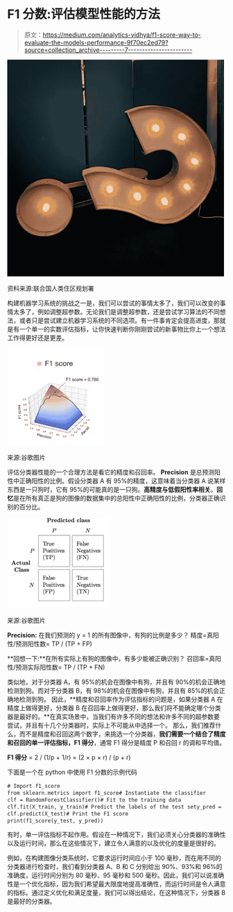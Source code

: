 # F1 分数:评估模型性能的方法

> 原文：<https://medium.com/analytics-vidhya/f1-score-way-to-evaluate-the-models-performance-9f70ec2ed79?source=collection_archive---------7----------------------->

![](img/fc4ede2b8fead275491db6a1bbcdcdb5.png)

资料来源:联合国人类住区规划署

构建机器学习系统的挑战之一是，我们可以尝试的事情太多了，我们可以改变的事情太多了，例如调整超参数。无论我们是调整超参数，还是尝试学习算法的不同想法，或者只是尝试建立机器学习系统的不同选项。有一件事肯定会提高进度，那就是有一个单一的实数评估指标，让你快速判断你刚刚尝试的新事物比你上一个想法工作得更好还是更差。

![](img/863e68557cbca32bc5ebd66ad32f0d99.png)

来源:谷歌图片

评估分类器性能的一个合理方法是看它的精度和召回率。 **Precision** 是总预测阳性中正确阳性的比例。假设分类器 A 有 95%的精度，这意味着当分类器 A 说某样东西是一只狗时，它有 95%的可能真的是一只狗。**高精度与低假阳性率相关**。**回忆**是在所有真正是狗的图像的数据集中的总阳性中正确阳性的比例，分类器正确识别的百分比。

![](img/2bb5beb6554bdafdb72abebc3b8018e1.png)

来源:谷歌图片

**Precision:** 在我们预测的 y = 1 的所有图像中，有狗的比例是多少？
精度=真阳性/预测阳性数= TP / (TP + FP)

**回想一下:**在所有实际上有狗的图像中，有多少能被正确识别？
召回率=真阳性/预测实际阳性数= TP / (TP + FN)

类似地，对于分类器 A，有 95%的机会在图像中有狗，并且有 90%的机会正确地检测到狗。而对于分类器 B，有 98%的机会在图像中有狗，并且有 85%的机会正确地检测到狗。
因此，**精度和召回率作为评估指标的问题是，如果分类器 A 在精度上做得更好，分类器 B 在召回率上做得更好，那么我们将不能确定哪个分类器是最好的。**在真实场景中，当我们有许多不同的想法和许多不同的超参数要尝试，并且有十几个分类器时，实际上不可能从中选择一个。
那么，我们推荐什么，而不是精度和召回这两个数字，来挑选一个分类器，**我们需要一个结合了精度和召回的单一评估指标，F1 得分**，通常 F1 得分是精度 P 和召回 r 的调和平均值。

**F1 得分** = 2 / (1/p + 1/r) = (2 × p × r) / (p + r)

下面是一个在 python 中使用 F1 分数的示例代码

```
# Import f1_score
from sklearn.metrics import f1_score# Instantiate the classifier
clf = RandomForestClassifier()# Fit to the training data
clf.fit(X_train, y_train)# Predict the labels of the test sety_pred = clf.predict(X_test)# Print the F1 score
print(f1_score(y_test, y_pred))
```

有时，单一评估指标不起作用。假设在一种情况下，我们必须关心分类器的准确性以及运行时间，那么在这些情况下，建立令人满意的以及优化的度量是很好的。

例如，在构建图像分类系统时，它要求运行时间应小于 100 毫秒，而在用不同的分类器进行检查时，我们看到分类器 A、B 和 C 分别给出 90%、93%和 96%的准确度，运行时间分别为 80 毫秒、95 毫秒和 500 毫秒。因此，我们可以说准确性是一个优化指标，因为我们希望最大限度地提高准确性，而运行时间是令人满意的指标。通过定义优化和满足度量，我们可以得出结论，在这种情况下，分类器 B 是最好的分类器。